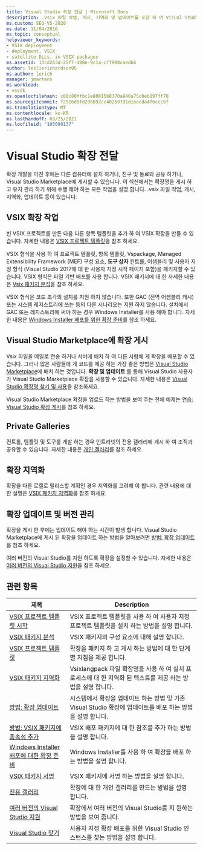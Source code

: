 ```yaml
---
title: Visual Studio 확장 전달 | Microsoft Docs
description: .Vsix 파일 작업, 게시, 지역화 및 업데이트를 포함 하 여 Visual Studio SDK 확장을 게시 하 고 유지 관리 하는 방법을 알아봅니다.
ms.custom: SEO-VS-2020
ms.date: 11/04/2016
ms.topic: conceptual
helpviewer_keywords:
- VSIX deployment
- deployment, VSIX
- satellite DLLs, in VSIX packages
ms.assetid: 13cd263d-25f7-488e-9c1a-cff908caedb6
author: leslierichardson95
ms.author: lerich
manager: jmartens
ms.workload:
- vssdk
ms.openlocfilehash: c88c80ffbc1e80815b8370a940a75c0eb197ff78
ms.sourcegitcommit: f2916d8fd296b92cc402597d1d1eecda4f6cccbf
ms.translationtype: MT
ms.contentlocale: ko-KR
ms.lasthandoff: 03/25/2021
ms.locfileid: "105090137"
---
```

# <a name="shipping-visual-studio-extensions"></a>Visual Studio 확장 전달
확장 개발을 마친 후에는 다른 컴퓨터에 설치 하거나, 친구 및 동료와 공유 하거나, Visual Studio Marketplace에 게시할 수 있습니다. 이 섹션에서는 확장명을 게시 하 고 유지 관리 하기 위해 수행 해야 하는 모든 작업을 설명 합니다. .vsix 파일 작업, 게시, 지역화, 업데이트 등이 있습니다.

## <a name="working-with-vsix-extensions"></a>VSIX 확장 작업
 빈 VSIX 프로젝트를 만든 다음 다른 항목 템플릿을 추가 하 여 VSIX 확장을 만들 수 있습니다. 자세한 내용은 [VSIX 프로젝트 템플릿](../extensibility/vsix-project-template.md)을 참조 하세요.

 VSIX 형식을 사용 하 여 프로젝트 템플릿, 항목 템플릿, Vspackage, Managed Extensibility Framework (MEF) 구성 요소, **도구 상자** 컨트롤, 어셈블리 및 사용자 지정 형식 (Visual Studio 2017에 대 한 사용자 지정 시작 페이지 포함)을 패키지할 수 있습니다. VSIX 형식은 파일 기반 배포를 사용 합니다. VSIX 패키지에 대 한 자세한 내용은 [Vsix 패키지 분석](../extensibility/anatomy-of-a-vsix-package.md)을 참조 하세요.

 VSIX 형식은 코드 조각의 설치를 지원 하지 않습니다. 또한 GAC (전역 어셈블리 캐시) 또는 시스템 레지스트리에 쓰는 등의 다른 시나리오는 지원 하지 않습니다. 설치에서 GAC 또는 레지스트리에 써야 하는 경우 Windows Installer를 사용 해야 합니다. 자세한 내용은 [Windows Installer 배포를 위한 확장 준비](../extensibility/preparing-extensions-for-windows-installer-deployment.md)를 참조 하세요.

## <a name="publishing-your-extension-to-the-visual-studio-marketplace"></a>Visual Studio Marketplace에 확장 게시
 Vsix 파일을 메일로 전송 하거나 서버에 배치 하 여 다른 사람에 게 확장을 배포할 수 있습니다. 그러나 많은 사람들에 게 코드를 제공 하는 가장 좋은 방법은 [Visual Studio Marketplace](https://marketplace.visualstudio.com/vs)에 배치 하는 것입니다. **확장 및 업데이트** 를 통해 Visual Studio 사용자가 Visual Studio Marketplace 확장을 사용할 수 있습니다. 자세한 내용은 [Visual Studio 확장명 찾기 및 사용](../ide/finding-and-using-visual-studio-extensions.md)을 참조하세요.

 Visual Studio Marketplace 확장을 업로드 하는 방법을 보여 주는 전체 예제는 [연습: Visual Studio 확장 게시](../extensibility/walkthrough-publishing-a-visual-studio-extension.md)를 참조 하세요.

## <a name="private-galleries"></a>Private Galleries
 컨트롤, 템플릿 및 도구를 개발 하는 경우 인트라넷의 전용 갤러리에 게시 하 여 조직과 공유할 수 있습니다. 자세한 내용은 [개인 갤러리](../extensibility/private-galleries.md)를 참조 하세요.

## <a name="localizing-your-extension"></a>확장 지역화
 확장을 다른 로캘로 릴리스할 계획인 경우 지역화를 고려해 야 합니다. 관련 내용에 대 한 설명은 [VSIX 패키지 지역화](../extensibility/localizing-vsix-packages.md)를 참조 하세요.

## <a name="updating-and-versioning-your-extension"></a>확장 업데이트 및 버전 관리
 확장을 게시 한 후에는 업데이트 해야 하는 시간이 발생 합니다. Visual Studio Marketplace에 게시 된 확장을 업데이트 하는 방법을 알아보려면 [방법: 확장 업데이트](../extensibility/how-to-update-a-visual-studio-extension.md)를 참조 하세요.

 여러 버전의 Visual Studio를 지원 하도록 확장을 설정할 수 있습니다. 자세한 내용은 [여러 버전의 Visual Studio 지원](../extensibility/supporting-multiple-versions-of-visual-studio.md)을 참조 하세요.

## <a name="related-topics"></a>관련 항목

|제목|Description|
|-----------|-----------------|
|[VSIX 프로젝트 템플릿 시작](../extensibility/getting-started-with-the-vsix-project-template.md)|VSIX 프로젝트 템플릿을 사용 하 여 사용자 지정 프로젝트 템플릿을 설치 하는 방법을 설명 합니다.|
|[VSIX 패키지 분석](../extensibility/anatomy-of-a-vsix-package.md)|VSIX 패키지의 구성 요소에 대해 설명 합니다.|
|[VSIX 프로젝트 템플릿](../extensibility/vsix-project-template.md)|확장을 패키지 하 고 게시 하는 방법에 대 한 단계별 지침을 제공 합니다.|
|[VSIX 패키지 지역화](../extensibility/localizing-vsix-packages.md)|Vsixlangpack 파일 확장명을 사용 하 여 설치 프로세스에 대 한 지역화 된 텍스트를 제공 하는 방법을 설명 합니다.|
|[방법: 확장 업데이트](../extensibility/how-to-update-a-visual-studio-extension.md)|시스템에서 확장을 업데이트 하는 방법 및 기존 Visual Studio 확장에 업데이트를 배포 하는 방법을 설명 합니다.|
|[방법: VSIX 패키지에 종속성 추가](../extensibility/how-to-add-a-dependency-to-a-vsix-package.md)|VSIX 배포 패키지에 대 한 참조를 추가 하는 방법을 설명 합니다.|
|[Windows Installer 배포에 대한 확장 준비](../extensibility/preparing-extensions-for-windows-installer-deployment.md)|Windows Installer를 사용 하 여 확장을 배포 하는 방법을 설명 합니다.|
|[VSIX 패키지 서명](../extensibility/signing-vsix-packages.md)|VSIX 패키지에 서명 하는 방법을 설명 합니다.|
|[전용 갤러리](../extensibility/private-galleries.md)|확장에 대 한 개인 갤러리를 만드는 방법을 설명 합니다.|
|[여러 버전의 Visual Studio 지원](../extensibility/supporting-multiple-versions-of-visual-studio.md)|확장에서 여러 버전의 Visual Studio를 지 원하는 방법을 보여 줍니다.|
|[Visual Studio 찾기](locating-visual-studio.md)|사용자 지정 확장 배포를 위한 Visual Studio 인스턴스를 찾는 방법을 설명 합니다.|
